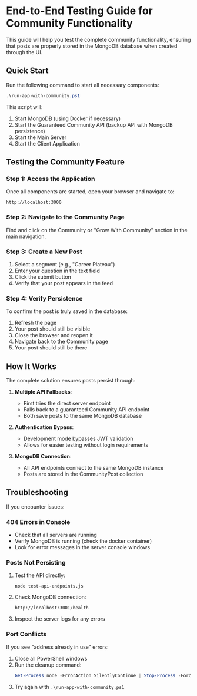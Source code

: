 # End-to-End Testing Guide for Community Functionality

This guide will help you test the complete community functionality, ensuring that posts are properly stored in the MongoDB database when created through the UI.

## Quick Start

Run the following command to start all necessary components:

```powershell
.\run-app-with-community.ps1
```

This script will:
1. Start MongoDB (using Docker if necessary)
2. Start the Guaranteed Community API (backup API with MongoDB persistence)
3. Start the Main Server
4. Start the Client Application

## Testing the Community Feature

### Step 1: Access the Application
Once all components are started, open your browser and navigate to:
```
http://localhost:3000
```

### Step 2: Navigate to the Community Page
Find and click on the Community or "Grow With Community" section in the main navigation.

### Step 3: Create a New Post
1. Select a segment (e.g., "Career Plateau")
2. Enter your question in the text field
3. Click the submit button
4. Verify that your post appears in the feed

### Step 4: Verify Persistence
To confirm the post is truly saved in the database:
1. Refresh the page
2. Your post should still be visible
3. Close the browser and reopen it
4. Navigate back to the Community page
5. Your post should still be there

## How It Works

The complete solution ensures posts persist through:

1. **Multiple API Fallbacks**:
   - First tries the direct server endpoint
   - Falls back to a guaranteed Community API endpoint
   - Both save posts to the same MongoDB database

2. **Authentication Bypass**:
   - Development mode bypasses JWT validation
   - Allows for easier testing without login requirements

3. **MongoDB Connection**:
   - All API endpoints connect to the same MongoDB instance
   - Posts are stored in the CommunityPost collection

## Troubleshooting

If you encounter issues:

### 404 Errors in Console
- Check that all servers are running
- Verify MongoDB is running (check the docker container)
- Look for error messages in the server console windows

### Posts Not Persisting
1. Test the API directly:
   ```
   node test-api-endpoints.js
   ```

2. Check MongoDB connection:
   ```
   http://localhost:3001/health
   ```

3. Inspect the server logs for any errors

### Port Conflicts
If you see "address already in use" errors:
1. Close all PowerShell windows
2. Run the cleanup command:
   ```powershell
   Get-Process node -ErrorAction SilentlyContinue | Stop-Process -Force
   ```
3. Try again with `.\run-app-with-community.ps1`
